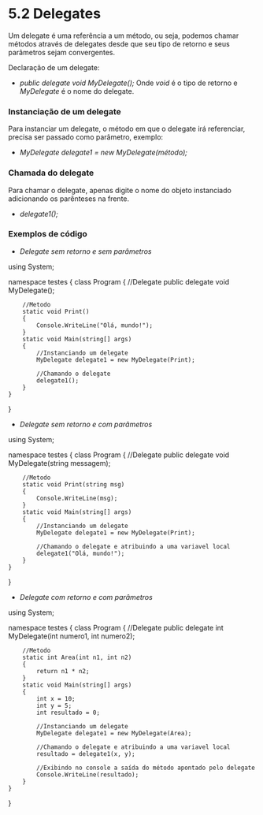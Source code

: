 # 5.2 Delegates

Um delegate é uma referência a um método, ou seja, podemos chamar métodos através de delegates desde que seu tipo de retorno e seus parâmetros sejam convergentes.

Declaração de um delegate:
- *public delegate void MyDelegate();* 
Onde *void* é o tipo de retorno e *MyDelegate* é o nome do delegate.

### Instanciação de um delegate

Para instanciar um delegate, o método em que o delegate irá referenciar, precisa ser passado como parâmetro, exemplo:

- *MyDelegate delegate1 = new MyDelegate(método);*

### Chamada do delegate

Para chamar o delegate, apenas digite o nome do objeto instanciado adicionando os parênteses na frente.

- *delegate1();*

### Exemplos de código

- *Delegate sem retorno e sem parâmetros*

using System;

namespace testes
{
    class Program
    {
        //Delegate
        public delegate void MyDelegate();

        //Metodo
        static void Print()
        {
            Console.WriteLine("Olá, mundo!");
        }
        static void Main(string[] args)
        {
            //Instanciando um delegate
            MyDelegate delegate1 = new MyDelegate(Print);
            
            //Chamando o delegate
            delegate1();
        }
    }
}

- *Delegate sem retorno e com parâmetros*

using System;

namespace testes
{
    class Program
    {
        //Delegate
        public delegate void MyDelegate(string messagem);

        //Metodo
        static void Print(string msg)
        {
            Console.WriteLine(msg);
        }
        static void Main(string[] args)
        {
            //Instanciando um delegate
            MyDelegate delegate1 = new MyDelegate(Print);
            
            //Chamando o delegate e atribuindo a uma variavel local
            delegate1("Olá, mundo!");
        }
    }
}

- *Delegate com retorno e com parâmetros*

using System;

namespace testes
{
    class Program
    {
        //Delegate
        public delegate int MyDelegate(int numero1, int numero2);

        //Metodo
        static int Area(int n1, int n2)
        {
            return n1 * n2;
        }
        static void Main(string[] args)
        {
            int x = 10;
            int y = 5;
            int resultado = 0;

            //Instanciando um delegate
            MyDelegate delegate1 = new MyDelegate(Area);
            
            //Chamando o delegate e atribuindo a uma variavel local
            resultado = delegate1(x, y);

            //Exibindo no console a saída do método apontado pelo delegate
            Console.WriteLine(resultado);
        }
    }
}
